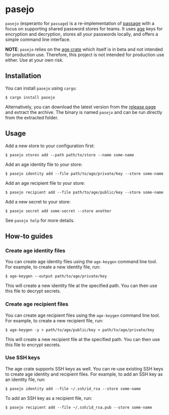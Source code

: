 <!--
SPDX-FileCopyrightText: The pasejo Authors
SPDX-License-Identifier: 0BSD
 -->

# pasejo

`pasejo` (esperanto for `passage`) is a re-implementation of [passage](https://github.com/FiloSottile/passage) with a focus on supporting shared password stores for teams. It uses [age](https://age-encryption.org/) keys for encryption and decryption, stores all your passwords locally, and offers a simple command line interface.

**NOTE**: `pasejo` relies on the [age crate](https://crates.io/crates/age) which itself is in beta and not intended for production use. Therefore, this project is not intended for production use either. Use at your own risk.

## Installation

You can install `pasejo` using `cargo`:

```console
$ cargo install pasejo
```

Alternatively, you can download the latest version from the [release page](https://github.com/metio/pasejo/releases/latest) and extract the archive. The binary is named `pasejo` and can be run directly from the extracted folder.

## Usage

Add a new store to your configuration first:

```console
$ pasejo stores add --path path/to/store --name some-name
```

Add an age identity file to your store:

```console
$ pasejo identity add --file path/to/age/private/key --store some-name
```

Add an age recipient file to your store:

```console
$ pasejo recipient add --file path/to/age/public/key --store some-name
```

Add a new secret to your store:

```console
$ pasejo secret add some-secret --store another
```

See `pasejo help` for more details.

## How-to guides

### Create age identity files

You can create age identity files using the `age-keygen` command line tool. For example, to create a new identity file, run:

```console
$ age-keygen --output path/to/age/private/key
```

This will create a new identity file at the specified path. You can then use this file to decrypt secrets.

### Create age recipient files

You can create age recipient files using the `age-keygen` command line tool. For example, to create a new recipient file, run:

```console
$ age-keygen -y > path/to/age/public/key < path/to/age/private/key 
```
This will create a new recipient file at the specified path. You can then use this file to encrypt secrets.

### Use SSH keys

The age crate supports SSH keys as well. You can re-use existing SSH keys to create age identity and recipient files. For example, to add an SSH key as an identity file, run:

```console
$ pasejo identity add --file ~/.ssh/id_rsa --store some-name
```

To add an SSH key as a recipient file, run:

```console
$ pasejo recipient add --file ~/.ssh/id_rsa.pub --store some-name
```
